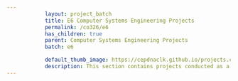 ```yaml
---
            layout: project_batch
            title: E6 Computer Systems Engineering Projects
            permalink: /co326/e6
            has_children: true
            parent: Computer Systems Engineering Projects
            batch: e6

            default_thumb_image: https://cepdnaclk.github.io/projects.ce.pdn.ac.lk/data/categories/co326/thumbnail.jpg
            description: This section contains projects conducted as a partial requirement to complete the course CO326. The timeline for the project is semester 6 (second semester of the third year) of the undergraduate. The main objective of this is to give students a hand on experience of Industrial Communication Networks.
---
```


